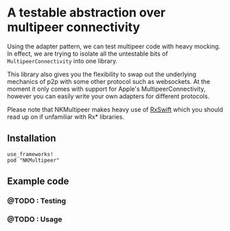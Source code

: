 # A testable abstraction over multipeer connectivity

Using the adapter pattern, we can test multipeer code with heavy mocking. In effect, we are trying to isolate all the
untestable bits of `MultipeerConnectivity` into one library.

This library also gives you the flexibility to swap out the underlying mechanics of p2p with some other protocol such as
websockets. At the moment it only comes with support for Apple's MultipeerConnectivity, however you can easily write
your own adapters for different protocols.

Please note that NKMultipeer makes heavy use of [RxSwift](https://github.com/kzaher/RxSwift) which you should read up on
if unfamiliar with Rx* libraries.

## Installation

```
use_frameworks!
pod "NKMultipeer"
```

## Example code

### @TODO : Testing

### @TODO : Usage
